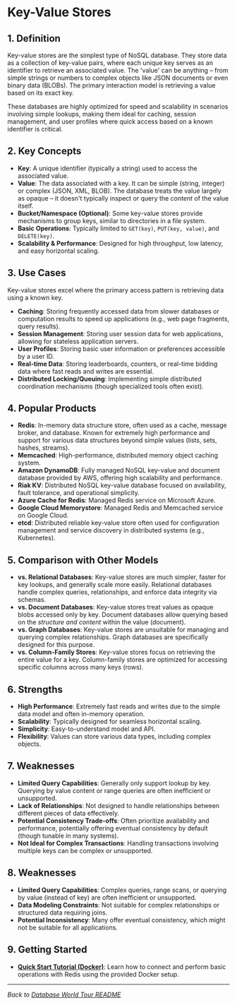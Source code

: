 # Key-Value Stores

## 1. Definition

Key-value stores are the simplest type of NoSQL database. They store data as a collection of key-value pairs, where each unique key serves as an identifier to retrieve an associated value. The 'value' can be anything – from simple strings or numbers to complex objects like JSON documents or even binary data (BLOBs). The primary interaction model is retrieving a value based on its exact key.

These databases are highly optimized for speed and scalability in scenarios involving simple lookups, making them ideal for caching, session management, and user profiles where quick access based on a known identifier is critical.

## 2. Key Concepts

*   **Key**: A unique identifier (typically a string) used to access the associated value.
*   **Value**: The data associated with a key. It can be simple (string, integer) or complex (JSON, XML, BLOB).
The database treats the value largely as opaque – it doesn't typically inspect or query the *content* of the value itself.
*   **Bucket/Namespace (Optional)**: Some key-value stores provide mechanisms to group keys, similar to directories in a file system.
*   **Basic Operations**: Typically limited to `GET(key)`, `PUT(key, value)`, and `DELETE(key)`.
*   **Scalability & Performance**: Designed for high throughput, low latency, and easy horizontal scaling.

## 3. Use Cases

Key-value stores excel where the primary access pattern is retrieving data using a known key.

*   **Caching**: Storing frequently accessed data from slower databases or computation results to speed up applications (e.g., web page fragments, query results).
*   **Session Management**: Storing user session data for web applications, allowing for stateless application servers.
*   **User Profiles**: Storing basic user information or preferences accessible by a user ID.
*   **Real-time Data**: Storing leaderboards, counters, or real-time bidding data where fast reads and writes are essential.
*   **Distributed Locking/Queuing**: Implementing simple distributed coordination mechanisms (though specialized tools often exist).

## 4. Popular Products

*   **Redis**: In-memory data structure store, often used as a cache, message broker, and database. Known for extremely high performance and support for various data structures beyond simple values (lists, sets, hashes, streams).
*   **Memcached**: High-performance, distributed memory object caching system.
*   **Amazon DynamoDB**: Fully managed NoSQL key-value and document database provided by AWS, offering high scalability and performance.
*   **Riak KV**: Distributed NoSQL key-value database focused on availability, fault tolerance, and operational simplicity.
*   **Azure Cache for Redis**: Managed Redis service on Microsoft Azure.
*   **Google Cloud Memorystore**: Managed Redis and Memcached service on Google Cloud.
*   **etcd**: Distributed reliable key-value store often used for configuration management and service discovery in distributed systems (e.g., Kubernetes).

## 5. Comparison with Other Models

*   **vs. Relational Databases**: Key-value stores are much simpler, faster for key lookups, and generally scale more easily. Relational databases handle complex queries, relationships, and enforce data integrity via schemas.
*   **vs. Document Databases**: Key-value stores treat values as opaque blobs accessed only by key. Document databases allow querying based on the *structure and content* within the value (document).
*   **vs. Graph Databases**: Key-value stores are unsuitable for managing and querying complex relationships. Graph databases are specifically designed for this purpose.
*   **vs. Column-Family Stores**: Key-value stores focus on retrieving the entire value for a key. Column-family stores are optimized for accessing specific columns across many keys (rows).

## 6. Strengths

*   **High Performance**: Extremely fast reads and writes due to the simple data model and often in-memory operation.
*   **Scalability**: Typically designed for seamless horizontal scaling.
*   **Simplicity**: Easy-to-understand model and API.
*   **Flexibility**: Values can store various data types, including complex objects.

## 7. Weaknesses

*   **Limited Query Capabilities**: Generally only support lookup by key. Querying by value content or range queries are often inefficient or unsupported.
*   **Lack of Relationships**: Not designed to handle relationships between different pieces of data effectively.
*   **Potential Consistency Trade-offs**: Often prioritize availability and performance, potentially offering eventual consistency by default (though tunable in many systems).
*   **Not Ideal for Complex Transactions**: Handling transactions involving multiple keys can be complex or unsupported.

## 8. Weaknesses

*   **Limited Query Capabilities**: Complex queries, range scans, or querying by value (instead of key) are often inefficient or unsupported.
*   **Data Modeling Constraints**: Not suitable for complex relationships or structured data requiring joins.
*   **Potential Inconsistency**: Many offer eventual consistency, which might not be suitable for all applications.

## 9. Getting Started

*   **[Quick Start Tutorial (Docker)](./tutorials/03_redis_tutorial.md)**: Learn how to connect and perform basic operations with Redis using the provided Docker setup.

---
*Back to [Database World Tour README](../README.md)*
